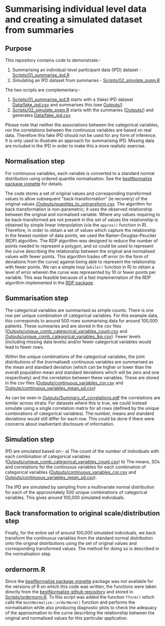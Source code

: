 # Summarising individual level data and creating a simulated dataset from summaries

## Purpose

This repository contains code to demonstrate:- 
1. Summarising an individual-level participant data (IPD) dataset - [Scripts/01_summarise_ipd.R](Scripts/01_summarise_ipd.R)
2. Simulating an IPD dataset from summaries - [Scripts/02_simulate_popn.R](Scripts/02_simulate_popn.R)

The two scripts are complementary:-
1. [Scripts/01_summarise_ipd.R](Scripts/01_summarise_ipd.R) starts with a (fake) IPD dataset [Data/fake_ipd.csv](Data/fake_ipd.csv) and summarises this (see [Outputs/](Outputs/))
2. [Scripts/02_simulate_popn.R](Scripts/02_simulate_popn.R) starts with the summaries ([Outputs/](Outputs/)) and generates [Data/fake_ipd.csv](Data/fake_ipd.csv)

Please note that neither the associations between the categorical variables, nor the correlations between the continuous variables are based on real data. Therefore this fake IPD should not be used for any form of inference. It is only used to illustrate an approach for summarising IPD. Missing data are included in the IPD in order to make this a more realistic exercise.

## Normalisation step

For continuous variables, each variable is converted to a standard normal distribution using ordered quantile normalisation. See the [bestNormalize package vignette](https://cran.r-project.org/web/packages/bestNormalize/vignettes/bestNormalize.html) for details.

The code stores a set of original values and corresponding transformed values to allow subsequent "back-transformation" (ie recovery) of the original values [/Outputs/quantiles_to_untransform.csv](/Outputs/quantiles_to_untransform.csv). The algorithm for back transformation is non-parametric; it uses the observed relationship between the original and normalised variable. Where any values requiring to be back-transformed are not present in this set of values the relationship is obtained by simple linear interpolation (via the `approx()` function in R). Therefore, in order to obtain a set of values which capture the relationship in the fewest number of data points, we used the  Ramer–Douglas–Peucker (RDP) algorithm. The RDP algorithm was designed to reduce the number of points needed to represent a polygon, and so could be used to represent the curve describing the relationship between the original and normalised values with fewer points. This algorithm trades off error (in the form of deviations from the curve) against being able to represent the relationship with fewer points. We ran a simple loop (`while()` function in R) to obtain a level of error wherein the curve was represented by 10 or fewer points per variable. This was feasible because of a fast implementation of the RDP algorithm implemented in the [RDP package](https://cran.r-project.org/web/packages/RDP/index.html).

## Summarisation step

The categorical variables are summarised as simple counts. There is one row per unique combination of categorical variables. For this example data, this corresponds to around 500 rows summarising data for around 100,000 patients. These summaries and are stored in the csv files ([Outputs/unique_comb_categorical_variables_count.csv](Outputs/unique_comb_categorical_variables_count.csv) and [Outputs/unique_comb_categorical_variables_lkp.csv](Outputs/unique_comb_categorical_variables_lkp.csv)). Fewer levels (including missing data levels) and/or fewer categorical variables would lead to fewer rows.

Within the unique combinations of the categorical variables, the joint distributions of the (normalised) continuous variables are summarised as the mean and standard deviation (which can be higher or lower than the overall population mean and standard deviations which will be zero and one respectively) and the correlation between these variables. These are stored in the csv files ([Outputs/continuous_variables_cor.csv](Outputs/continuous_variables_cor.csv) and
[Outputs/continuous_variables_mean_sd.csv](Outputs/continuous_variables_mean_sd.csv))

As can be seen in [Outputs/Summary_of_correlations.pdf](Outputs/Summary_of_correlations.pdf) the correlations are similar across strata. For datasets where this is true, we could instead simulate using a single correlation matrix for all rows (defined by the unique combinations of categorical variables). The number, means and standard deviations would still differ for each row. This could be done if there were concerns about inadvertant disclosure of information. 

## Simulation step

IPD are simulated based on:-
 a) The count of the number of individuals with each combination of categorical variables ([Outputs/unique_comb_categorical_variables_count.csv](Outputs/unique_comb_categorical_variables_count.csv))
 b) The means, SDs and correlations for the continuous variables for each combination of categorical variables ([Outputs/continuous_variables_cor.csv](Outputs/continuous_variables_cor.csv) and
[Outputs/continuous_variables_mean_sd.csv](Outputs/continuous_variables_mean_sd.csv)).
 
The IPD are simulated by sampling from a multivariate normal distribution for each of the approximately 500 unique combinations of categorical variables. This gives around 100,000 simulated individuals.

## Back transformation to original scale/distribution step

Finally, for the entire set of around 100,000 simulated individuals, we back transform the continuous variables from the standard normal distribution onto the original distributions using the set of original values and corresponding transformed values. The method for doing so is described in the normalisation step.

## ordernorm.R

Since the [bestNormalize package vignette](https://cran.r-project.org/web/packages/bestNormalize/vignettes/bestNormalize.html) package was not available for the versions of R on which this code was written, the functions were taken directly from the [bestNormalize github repository](https://github.com/cran/bestNormalize) and stored in [Scripts/ordernorm.R](Scripts/ordernorm.R). To this script was added the function `Tform()` which calls the `bestNormalize::orderNorm()` function and performs the normalisation while also producing diagnostic plots to check the adequacy of the approximation to the curve describing the relationship between the original and normalised values for this particular application.
